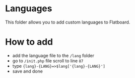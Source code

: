 # Languages

This folder allows you to add custom languages to Flatboard.

# How to add

* add the language file to the `/lang` folder
* go to `/init.php` file scroll to line `87`
* type `{lang}-{LANG}=>$lang['{lang}-{LANG}']`
* save and done
